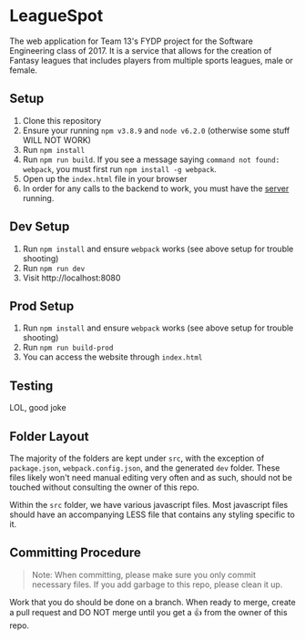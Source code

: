 # LeagueSpot
The web application for Team 13's FYDP project for the Software Engineering class of 2017. It is a service that allows for the creation of Fantasy leagues that includes players from multiple sports leagues, male or female.

## Setup
1. Clone this repository
2. Ensure your running `npm v3.8.9` and `node v6.2.0` (otherwise some stuff WILL NOT WORK)
3. Run `npm install`
3. Run `npm run build`. If you see a message saying `command not found: webpack`, you must first run `npm install -g webpack`.
4. Open up the `index.html` file in your browser
5. In order for any calls to the backend to work, you must have the [server](https://github.com/xKTSE/leaguespot-server) running.

## Dev Setup
1. Run `npm install` and ensure `webpack` works (see above setup for trouble shooting)
2. Run `npm run dev`
3. Visit http://localhost:8080

## Prod Setup
1. Run `npm install` and ensure `webpack` works (see above setup for trouble shooting)
2. Run `npm run build-prod`
3. You can access the website through `index.html`

## Testing
LOL, good joke

## Folder Layout
The majority of the folders are kept under `src`, with the exception of `package.json`, `webpack.config.json`, and the generated `dev` folder. These files likely won't need manual editing very often and as such, should not be touched without consulting the owner of this repo.

Within the `src` folder, we have various javascript files. Most javascript files should have an accompanying LESS file that contains any styling specific to it.

## Committing Procedure
> Note: When committing, please make sure you only commit necessary files. If you add garbage to this repo, please clean it up.

Work that you do should be done on a branch. When ready to merge, create a pull request and DO NOT merge until you get a :+1: from the owner of this repo.

